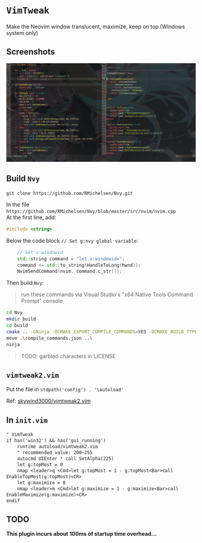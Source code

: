 # `VimTweak`

Make the Neovim window translucent, maximize, keep on top (Windows system only)  

## Screenshots

![](./imgs/vimtweak.png)

## Build `Nvy`

``` dosbatch
git clone https://github.com/RMichelsen/Nvy.git
```

In the file `https://github.com/RMichelsen/Nvy/blob/master/src/nvim/nvim.cpp`  
At the first line, add:  

``` cpp
#include <string>
```

Below the code block `// Set g:nvy global variable`:  

``` cpp
	// Set v:windowid
	std::string command = "let v:windowid=";
	command += std::to_string(HandleToLong(hwnd));
	NvimSendCommand(nvim, command.c_str());
```

Then build `Nvy`:  
> run these commands via Visual Studio's "x64 Native Tools Command Prompt"
> console  

``` sh
cd Nvy
mkdir build
cd build
cmake .. -GNinja -DCMAKE_EXPORT_COMPILE_COMMANDS=YES -DCMAKE_BUILD_TYPE=Release
move .\compile_commands.json ..\
ninja
```

> TODO: garbled characters in LICENSE  

## `vimtweak2.vim`

Put the file in `stdpath('config') . '\autoload'`  

Ref: [skywind3000/vimtweak2.vim](https://gist.github.com/skywind3000/8eb41acd9d5175715694c765f92fa667/f95633bbab684f2438442535561dfb642ac7e659)

## In `init.vim`

``` vim
" VimTweak
if has('win32') && has('gui_running')
    runtime autoload/vimtweak2.vim
    " recommended value: 200~255
    autocmd UIEnter * call SetAlpha(225)
    let g:topMost = 0
    nmap <leader>q <Cmd>let g:topMost = 1 - g:topMost<Bar>call EnableTopMost(g:topMost)<CR>
    let g:maximize = 0
    nmap <leader>m <Cmd>let g:maximize = 1 - g:maximize<Bar>call EnableMaximize(g:maximize)<CR>
endif
```

## TODO

**This plugin incurs about 100ms of startup time overhead...**  
